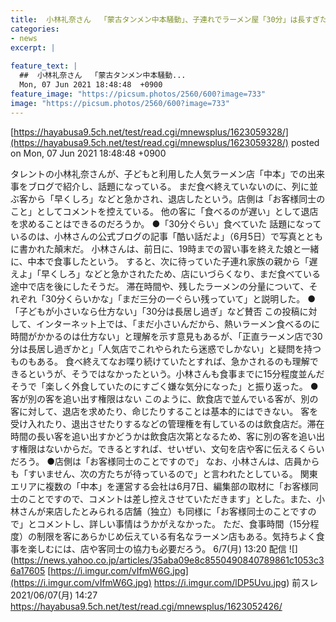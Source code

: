 ```yaml
---
title:  小林礼奈さん  「蒙古タンメン中本騒動」、子連れでラーメン屋「30分」は長すぎた？ 客から急かされて途中退店 ★3  
categories:
- news
excerpt: |
  
feature_text: |
  ##  小林礼奈さん  「蒙古タンメン中本騒動...
  Mon, 07 Jun 2021 18:48:48  +0900
feature_image: "https://picsum.photos/2560/600?image=733"
image: "https://picsum.photos/2560/600?image=733"
---
```


[https://hayabusa9.5ch.net/test/read.cgi/mnewsplus/1623059328/](https://hayabusa9.5ch.net/test/read.cgi/mnewsplus/1623059328/)
posted on Mon, 07 Jun 2021 18:48:48  +0900

<!--more-->

タレントの小林礼奈さんが、子どもと利用した人気ラーメン店「中本」での出来事をブログで紹介し、話題になっている。 まだ食べ終えていないのに、列に並ぶ客から「早くしろ」などと急かされ、退店したという。店側は「お客様同士のこと」としてコメントを控えている。 他の客に「食べるのが遅い」として退店を求めることはできるのだろうか。 ●「30分ぐらい」食べていた 話題になっているのは、小林さんの公式ブログの記事「酷い話だよ」（6月5日）で写真とともに書かれた顛末だ。 小林さんは、前日に、19時までの習い事を終えた娘と一緒に、中本で食事したという。 すると、次に待っていた子連れ家族の親から「遅えよ」「早くしろ」などと急かされたため、店にいづらくなり、まだ食べている途中で店を後にしたそうだ。 滞在時間や、残したラーメンの分量について、それぞれ「30分くらいかな」「まだ三分の一ぐらい残っていて」と説明した。 ●「子どもが小さいなら仕方ない」「30分は長居し過ぎ」など賛否 この投稿に対して、インターネット上では、「まだ小さいんだから、熱いラーメン食べるのに時間がかかるのは仕方ない」と理解を示す意見もあるが、「正直ラーメン店で30分は長居し過ぎかと」「人気店でこれやられたら迷惑でしかない」と疑問を持つものもある。 食べ終えてなお喋り続けていたとすれば、急かされるのも理解できるというが、そうではなかったという。小林さんも食事までに15分程度並んだそうで「楽しく外食していたのにすごく嫌な気分になった」と振り返った。 ●客が別の客を追い出す権限はない このように、飲食店で並んでいる客が、別の客に対して、退店を求めたり、命じたりすることは基本的にはできない。 客を受け入れたり、退出させたりするなどの管理権を有しているのは飲食店だ。滞在時間の長い客を追い出すかどうかは飲食店次第となるため、客に別の客を追い出す権限はないからだ。できるとすれば、せいぜい、文句を店や客に伝えるくらいだろう。 ●店側は「お客様同士のことですので」 なお、小林さんは、店員からも「すいません、次の方たちが待っているので」と言われたとしている。 関東エリアに複数の「中本」を運営する会社は6月7日、編集部の取材に「お客様同士のことですので、コメントは差し控えさせていただきます」とした。また、小林さんが来店したとみられる店舗（独立）も同様に「お客様同士のことですので」とコメントし、詳しい事情はうかがえなかった。 ただ、食事時間（15分程度）の制限を客にあらかじめ伝えている有名なラーメン店もある。気持ちよく食事を楽しむには、店や客同士の協力も必要だろう。 6/7(月) 13:20 配信 ![](https://news.yahoo.co.jp/articles/35aba09e8c8550490840789861c1053c36a17605 [https://i.imgur.com/vIfmW6G.jpg](https://i.imgur.com/vIfmW6G.jpg) https://i.imgur.com/lDP5Uvu.jpg) 前スレ 2021/06/07(月) 14:27 https://hayabusa9.5ch.net/test/read.cgi/mnewsplus/1623052426/
